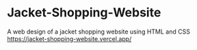 # Jacket-Shopping-Website
A web design of a jacket shopping website using HTML and CSS
https://jacket-shopping-website.vercel.app/
